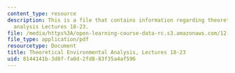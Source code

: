 ```yaml
---
content_type: resource
description: This is a file that contains information regarding theoretical environmental
  analysis Lectures 18-23.
file: /media/https%3A/open-learning-course-data-rc.s3.amazonaws.com/12-009j-theoretical-environmental-analysis-spring-2015/8144141b3d8ffa0d2fd883f35a4af596_MIT12_009JS15_18-23priodc.pdf
file_type: application/pdf
resourcetype: Document
title: Theoretical Environmental Analysis, Lectures 18-23
uid: 8144141b-3d8f-fa0d-2fd8-83f35a4af596
---
```

